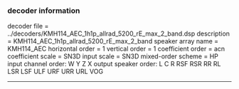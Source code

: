 
### decoder information 
decoder file = ../decoders/KMH114_AEC_1h1p_allrad_5200_rE_max_2_band.dsp
description = KMH114_AEC_1h1p_allrad_5200_rE_max_2_band
speaker array name = KMH114_AEC
horizontal order   = 1
vertical order     = 1
coefficient order  = acn
coefficient scale  = SN3D
input scale        = SN3D
mixed-order scheme = HP
input channel order: W Y Z X 
output speaker order: L C R RSF RSR RR RL LSR LSF ULF URF URR URL VOG 

---

